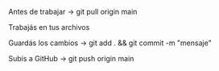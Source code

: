 Antes de trabajar → git pull origin main

Trabajás en tus archivos

Guardás los cambios → git add . && git commit -m "mensaje"

Subís a GitHub → git push origin main
